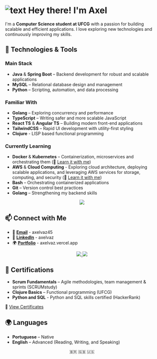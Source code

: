 # ![text](https://cdn.jsdelivr.net/gh/Readme-Workflows/Readme-Icons@main/icons/gifs/wave.gif) Hey there! I'm Axel  

I'm a **Computer Science student at UFCG** with a passion for building scalable and efficient applications. I love exploring new technologies and continuously improving my skills.  

## 🚀 Technologies & Tools  

### **Main Stack**  

- **Java** & **Spring Boot** – Backend development for robust and scalable applications
- **MySQL** – Relational database design and management 
- **Python** – Scripting, automation, and data processing  

### **Familiar With**

- **Golang** – Exploring concurrency and performance  
- **TypeScript** – Writing safer and more scalable JavaScript  
- **React TS** & **Angular TS** – Building modern front-end applications  
- **TailwindCSS** – Rapid UI development with utility-first styling  
- **Clojure** - LISP based functional programming

### **Currently Learning**  

- **Docker** & **Kubernetes** – Containerization, microservices and orchestrating them (📌 [Learn it with me](#https://github.com/Axelvazslima/docker-studies))
- **AWS** & **Cloud Computing** - Exploring cloud architecture, deploying scalable applications, and leveraging AWS services for storage, computing, and security (📌 [Learn it with me](#https://github.com/Axelvazslima/learn-cloud))
- **Bash** – Orchestrating containerized applications  
- **Git** – Version control best practices  
- **Golang** – Strengthening my backend skills  

<p align="center">
  <a href="https://skillicons.dev">
    <img src="https://skillicons.dev/icons?i=kubernetes,docker,git,bash,java,python,go,mysql&perline=4" />
  </a>
</p> 

## 📫 Connect with Me  

- 📩 **[Email](mailto:axelvaz45@gmail.com)** - axelvaz45
- 🔗 **[LinkedIn](https://www.linkedin.com/in/axelvaz/)** - axelvaz
- 🌍 **[Portfolio](https://axelvaz.vercel.app)** - axelvaz.vercel.app

<p align="center">
  <a href="mailto:axelvaz45@gmail.com">
    <img src="https://skillicons.dev/icons?i=gmail"/>
  </a>
  <a href="https://www.linkedin.com/in/axelvaz/">
    <img src="https://skillicons.dev/icons?i=linkedin"/>
  <a/>
</p>

## 📜 Certifications  

- **Scrum Fundamentals** – Agile methodologies, team management & sprints (SCRUMstudy)  
- **Clojure Basics** – Functional programming (UFCG)
- **Python and SQL** - Python and SQL skills certified (HackerRank)

📃 [View Certificates](https://drive.google.com/file/d/1tDK2vVtG8f6X1PW-W0HMHG2fiXwQJjPw/view?usp=drive_link)

## 🌍 Languages  

- **Portuguese** – Native  
- **English** – Advanced (Reading, Writing, and Speaking)  

<p align="center">
  🇧🇷 🇬🇧 🇺🇸
</p>
